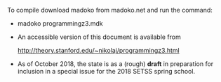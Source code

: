 To compile download madoko from madoko.net and run the command:

* madoko programmingz3.mdk

* An accessible version of this document is available from

  <http://theory.stanford.edu/~nikolaj/programmingz3.html>

* As of October 2018, the state is as a (rough) __draft__ in preparation
  for inclusion in a special issue for the 2018 SETSS spring school.
  